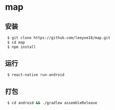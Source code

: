 # map

## 安装

```sh
 $ git clone https://github.com/leeyoe18/map.git
 $ cd map
 $ npm install
```

## 运行
```sh
 $ react-native run-android
```
## 打包

```sh
 $ cd android && ./gradlew assembleRelease
```

